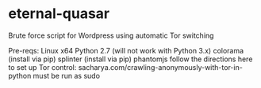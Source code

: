# eternal-quasar
Brute force script for Wordpress using automatic Tor switching

Pre-reqs:
  Linux x64
  Python 2.7 (will not work with Python 3.x)
  colorama (install via pip)
  splinter (install via pip)
  phantomjs
  follow the directions here to set up Tor control: sacharya.com/crawling-anonymously-with-tor-in-python
  must be run as sudo
